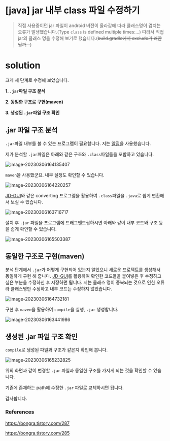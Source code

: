 # [java] jar 내부 class 파일 수정하기

> 직접 사용중이던 jar 파일이 android 버전이 올라감에 따라 클래스명이 겹치는 오류가 발생했습니다.(Type `class` is defined multiple times:...) 따라서 직접 jar의 클래스 명을 수정해 보기로 했습니다.(~~build.gradle에서 exclude가 왜안될까...~~)

# solution

크게 세 단계로 수정해 보았습니다.

**1. `.jar`파일 구조 분석**

**2. 동일한 구조로 구현(maven)**

**3. 생성된 `.jar`파일 구조 확인**



## .jar 파일 구조 분석

`.jar`파일 내부를 볼 수 있는 프로그램이 필요합니다. 저는 [알집](https://www.altools.co.kr/download/alzip.aspx)을 사용했습니다. 

제가 분석할 `.jar`파일은 아래와 같은 구조와 `.class`파일들을 포함하고 있습니다.

![image-20230306164135407](C:\Users\admin\Documents\GitHub\blog-contents-b\software\programming-languages\compiler\jar파일수정하기.assets\image-20230306164135407.png)

`maven`을 사용했군요. 내부 설정도 확인할 수 있습니다. 

![image-20230306164220257](C:\Users\admin\Documents\GitHub\blog-contents-b\software\programming-languages\compiler\jar파일수정하기.assets\image-20230306164220257.png)



[JD-GUI](http://java-decompiler.github.io/#jd-gui-download)와 같은 converting 프로그램을 활용하여 `.class`파일을 `.java`로 쉽게 변환해서 보실 수 있습니다.

![image-20230306163716717](C:\Users\admin\Documents\GitHub\blog-contents-b\software\programming-languages\compiler\jar파일수정하기.assets\image-20230306163716717.png)

설치 후 `.jar` 파일을 프로그램에 드래그앤드랍하시면 아래와 같이 내부 코드와 구조 등을 쉽게 확인할 수 있습니다.

![image-20230306165503387](C:\Users\admin\Documents\GitHub\blog-contents-b\software\programming-languages\compiler\jar파일수정하기.assets\image-20230306165503387.png)



## 동일한 구조로 구현(maven)

분석 단계에서 `.jar`가 어떻게 구현되어 있는지 알았으니 새로운 프로젝트를 생성해서 동일하게 구현 해 줍니다. [JD-GUI](http://java-decompiler.github.io/#jd-gui-download)를 활용하여 확인한 코드들을 붙여넣은 후 수정하고 싶은 부분을 수정하신 후 저장하면 됩니다. 저는 클래스 명이 중복되는 것으로 인한 오류라 클래스명만 수정하고 내부 코드는 수정하지 않았습니다.

![image-20230306164732181](C:\Users\admin\Documents\GitHub\blog-contents-b\software\programming-languages\compiler\jar파일수정하기.assets\image-20230306164732181.png)

구현 후 `maven`을 활용하여 `compile`을 실행, `.jar` 생성합니다.

 ![image-20230306163441986](C:\Users\admin\Documents\GitHub\blog-contents-b\software\programming-languages\compiler\jar파일수정하기.assets\image-20230306163441986.png)



##  생성된 .jar 파일 구조 확인

`compile`로 생성된 파일과 구조가 같은지 확인해 봅니다.

![image-20230306165232825](C:\Users\admin\Documents\GitHub\blog-contents-b\software\programming-languages\compiler\jar파일수정하기.assets\image-20230306165232825.png)

위의 화면과 같이 변경할 `.jar` 파일과 동일한 구조를 가지게 되는 것을 확인할 수 있습니다. 

기존에 존재하는 path에 수정한 `.jar` 파일로 교체하시면 됩니다.



감사합니다.



### References

https://bongra.tistory.com/287

https://bongra.tistory.com/285